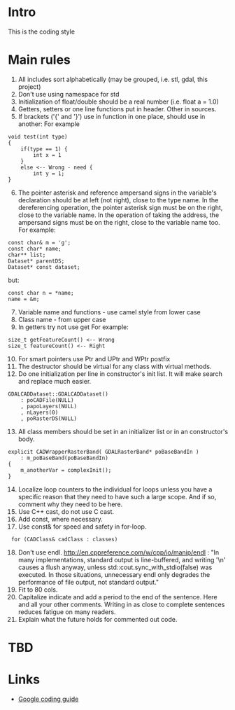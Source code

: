 # Intro
This is the coding style

# Main rules
1. All includes sort alphabetically (may be grouped, i.e. stl, gdal, this project)
2. Don't use using namespace for std
3. Initialization of float/double should be a real number (i.e. float a = 1.0)
4. Getters, setters or one line functions put in header. Other in sources.
5. If brackets ('{' and '}') use in function in one place, should use in another:
For example
```
void test(int type)
{
    if(type == 1) {
        int x = 1
    }
    else <-- Wrong - need {
        int y = 1;
}
```
6. The pointer asterisk and reference ampersand signs in the variable's declaration should be at left (not right), close to the type name. In the dereferencing operation, the pointer asterisk sign must be on the right, close to the variable name. In the operation of taking the address, the  ampersand signs must be on the right, close to the variable name too.
For example:
```
const char& m = 'g';
const char* name;
char** list;
Dataset* parentDS;
Dataset* const dataset;
```
but:
```
const char n = *name;
name = &m;
```
7. Variable name and functions - use camel style from lower case
8. Class name - from upper case
9. In getters try not use get
For example:
```
size_t getFeatureCount() <-- Wrong
size_t featureCount() <-- Right
```
10. For smart pointers use Ptr and UPtr and WPtr postfix
11. The destructor should be virtual for any class with virtual methods.
12. Do one initialization per line in constructor's init list. It will make search and replace much easier.

```
GDALCADDataset::GDALCADDataset()
    : poCADFile(NULL)
    , papoLayers(NULL)
    , nLayers(0)
    , poRasterDS(NULL)
```
13. All class members should be set in an initializer list or in an constructor's body.
```
explicit CADWrapperRasterBand( GDALRasterBand* poBaseBandIn )
    : m_poBaseBand(poBaseBandIn)
{
    m_anotherVar = complexInit();
}
```
14. Localize loop counters to the individual for loops unless you have a specific reason that they need to have such a large scope. And if so, comment why they need to be here.
15. Use C++ cast, do not use C cast.
16. Add const, where necessary.
17. Use const& for speed and safety in for-loop.
```
 for (CADClass& cadClass : classes)
```
18. Don't use endl. http://en.cppreference.com/w/cpp/io/manip/endl : "In many implementations, standard output is line-buffered, and writing '\n' causes a flush anyway, unless std::cout.sync_with_stdio(false) was executed. In those situations, unnecessary endl only degrades the performance of file output, not standard output."
19. Fit to 80 cols.
20. Capitalize indicate and add a period to the end of the sentence. Here and all your other comments. Writing in as close to complete sentences reduces fatigue on many readers.
21. Explain what the future holds for commented out code.


# TBD

# Links

* [Google coding guide](https://google.github.io/styleguide/cppguide.html)
